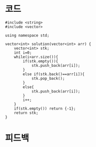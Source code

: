 # 코드

    #include <string>
    #include <vector>

    using namespace std;

    vector<int> solution(vector<int> arr) {
        vector<int> stk;
        int i=0;
        while(i<arr.size()){
            if(stk.empty()){
                stk.push_back(arr[i]);            
            }
            else if(stk.back()==arr[i]){
                stk.pop_back();            
            }
            else{
                stk.push_back(arr[i]);            
            }
            i++;
        }
        if(stk.empty()) return {-1};
        return stk;
    }

# 피드백

